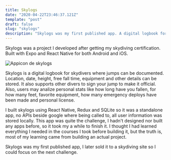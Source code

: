 ```yaml
---
title: Skylogs
date: "2020-04-22T23:46:37.121Z"
template: "post"
draft: false
slug: "skylogs"
description: "Skylogs was my first published app. A digital logbook for skydivers."
---
```

Skylogs was a project I developed after getting my skydiving certification. Built with Expo and React Native for both Android and iOS.

![Appicon de skylogs](/media/skylogs.png)

Skylogs is a digital logbook for skydivers where jumps can be documented. Location, date, height, free fall time, equipment and other details can be stored. It also supports other divers to sign your jump to make it official. Also, users may analize personal stats like how long have you fallen, for how many feet, favorite equipment, how many emergency deploys have been made and personal license.

I built skylogs using React Native, Redux and SQLite so it was a standalone app, no APIs beside google where being called to, all user information was stored locally. This app was quite the challenge, I hadn't designed nor built any apps before, so it took my a while to finish it. I thought I had learned everything I needed in the courses I took before building it, but the truth is, most of my learning came from building an actual project.

Skylogs was my first published app, I later sold it to a skydiving site so I could focus on the next challenge.

<!-- Add screenshots -->